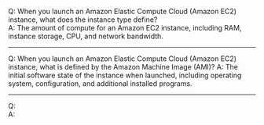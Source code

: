 
Q: When you launch an Amazon Elastic Compute Cloud (Amazon EC2) instance, what does the instance type define?    
A: The amount of compute for an Amazon EC2 instance, including RAM, instance storage, CPU, and network bandwidth.  

---

Q: When you launch an Amazon Elastic Compute Cloud (Amazon EC2) instance, what is defined by the Amazon Machine Image (AMI)? 
A: The initial software state of the instance when launched, including operating system, configuration, and additional installed programs.

---

Q:  
A: 

